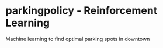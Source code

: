 # parkingpolicy - Reinforcement Learning
Machine learning to find optimal parking spots in downtown
